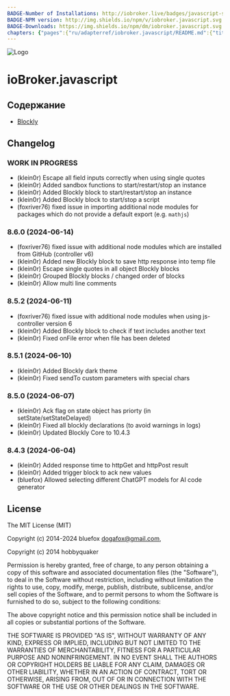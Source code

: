 ```yaml
---
BADGE-Number of Installations: http://iobroker.live/badges/javascript-stable.svg
BADGE-NPM version: http://img.shields.io/npm/v/iobroker.javascript.svg
BADGE-Downloads: https://img.shields.io/npm/dm/iobroker.javascript.svg
chapters: {"pages":{"ru/adapterref/iobroker.javascript/README.md":{"title":{"ru":"ioBroker.javascript"},"content":"ru/adapterref/iobroker.javascript/README.md"},"ru/adapterref/iobroker.javascript/blockly.md":{"title":{"ru":"Содержание"},"content":"ru/adapterref/iobroker.javascript/blockly.md"}}}
---
```

![Logo](../../admin/javascript.png)

# ioBroker.javascript

## Содержание

- [Blockly](blockly.md)

## Changelog
<!--
	### **WORK IN PROGRESS**
-->
### **WORK IN PROGRESS**
* (klein0r) Escape all field inputs correctly when using single quotes
* (klein0r) Added sandbox functions to start/restart/stop an instance
* (klein0r) Added Blockly block to start/restart/stop an instance
* (klein0r) Added Blockly block to start/stop a script
* (foxriver76) fixed issue in importing additional node modules for packages which do not provide a default export (e.g. `mathjs`)

### 8.6.0 (2024-06-14)

* (foxriver76) fixed issue with additional node modules which are installed from GitHub (controller v6)
* (klein0r) Added new Blockly block to save http response into temp file
* (klein0r) Escape single quotes in all object Blockly blocks
* (klein0r) Grouped Blockly blocks / changed order of blocks
* (klein0r) Allow multi line comments

### 8.5.2 (2024-06-11)

* (foxriver76) fixed issue with additional node modules when using js-controller version 6
* (klein0r) Added Blockly block to check if text includes another text
* (klein0r) Fixed onFile error when file has been deleted

### 8.5.1 (2024-06-10)

* (klein0r) Added Blockly dark theme
* (klein0r) Fixed sendTo custom parameters with special chars

### 8.5.0 (2024-06-07)

* (klein0r) Ack flag on state object has priorty (in setState/setStateDelayed)
* (klein0r) Fixed all blockly declarations (to avoid warnings in logs)
* (klein0r) Updated Blockly Core to 10.4.3

### 8.4.3 (2024-06-04)

* (klein0r) Added response time to httpGet and httpPost result
* (klein0r) Added trigger block to ack new values
* (bluefox) Allowed selecting different ChatGPT models for AI code generator

## License
The MIT License (MIT)

Copyright (c) 2014-2024 bluefox <dogafox@gmail.com>,

Copyright (c) 2014      hobbyquaker

Permission is hereby granted, free of charge, to any person obtaining a copy
of this software and associated documentation files (the "Software"), to deal
in the Software without restriction, including without limitation the rights
to use, copy, modify, merge, publish, distribute, sublicense, and/or sell
copies of the Software, and to permit persons to whom the Software is
furnished to do so, subject to the following conditions:

The above copyright notice and this permission notice shall be included in
all copies or substantial portions of the Software.

THE SOFTWARE IS PROVIDED "AS IS", WITHOUT WARRANTY OF ANY KIND, EXPRESS OR
IMPLIED, INCLUDING BUT NOT LIMITED TO THE WARRANTIES OF MERCHANTABILITY,
FITNESS FOR A PARTICULAR PURPOSE AND NONINFRINGEMENT. IN NO EVENT SHALL THE
AUTHORS OR COPYRIGHT HOLDERS BE LIABLE FOR ANY CLAIM, DAMAGES OR OTHER
LIABILITY, WHETHER IN AN ACTION OF CONTRACT, TORT OR OTHERWISE, ARISING FROM,
OUT OF OR IN CONNECTION WITH THE SOFTWARE OR THE USE OR OTHER DEALINGS IN
THE SOFTWARE.